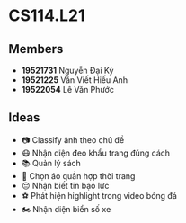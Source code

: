 # CS114.L21

## Members
- **19521731** Nguyễn Đại Kỳ
- **19521225** Văn Viết Hiếu Anh
- **19522054** Lê Văn Phước

## Ideas
- 📷 Classify ảnh theo chủ đề 
- 😷 Nhận diện đeo khẩu trang đúng cách
- 📚 Quản lý sách
- 👕 Chọn áo quần hợp thời trang
- 😔 Nhận biết tin bạo lực
- ⚽ Phát hiện highlight trong video bóng đá
- 🏍️ Nhận diện biển số xe
